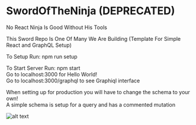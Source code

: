 # SwordOfTheNinja (DEPRECATED)
No React Ninja Is Good Without His Tools 

This Sword Repo Is One Of Many We Are Building
(Template For Simple React and GraphQL Setup)

To Setup Run: npm run setup

To Start Server Run: npm start <br />
Go to localhost:3000 for Hello World! <br />
Go to localhost:3000/graphql to see Graphiql interface


When setting up for production you will have to change the schema to your own! <br />
A simple schema is setup for a query and has a commented mutation

![alt text](http://icowebsolutions.com/wp-content/uploads/2015/11/Ninja-Shadow-2.png)
